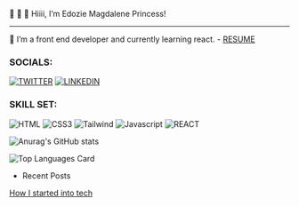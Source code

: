  👋  👋  👋 Hiiii, I’m Edozie Magdalene Princess!
- ----------------------------------------------------------------------------------------------------------------------------------------------------------------------------
🌱 I’m a front end developer and currently learning react. - [RESUME](https://docs.google.com/document/d/1bFAXAfhWz_7MlBf9AKP8ZaXBuplmfIl0/edit?usp=sharing&ouid=114291000449089688403&rtpof=true&sd=true)


### SOCIALS:
[![TWITTER](https://img.shields.io/badge/Twitter-1DA1F2?style=for-the-badge&logo=twitter&logoColor=white)](https://twitter.com/PrincessMaggy7)
[![LINKEDIN](https://img.shields.io/badge/LinkedIn-0077B5?style=for-the-badge&logo=linkedin&logoColor=white)](https://www.linkedin.com/in/edozie-magdalene-032909166)



### SKILL SET:
![HTML](https://img.shields.io/badge/HTML-239120?style=for-the-badge&logo=html5&logoColor=white!)
![CSS3](https://img.shields.io/badge/CSS-239120?&style=for-the-badge&logo=css3&logoColor=white)
![Tailwind](https://img.shields.io/badge/Tailwind-20232A?style=for-the-badge&logo=tailwindcss&logoColor=51DAFC)
![Javascript](https://img.shields.io/badge/JavaScript-F7DF1E?style=for-the-badge&logo=javascript&logoColor=black)
![REACT](https://img.shields.io/badge/React-20232A?style=for-the-badge&logo=react&logoColor=61DAFB)



<!-- ![Github stats](https://github-readme-stats.vercel.app/api?username=princessmaggy&show_icons=true&count_private=true)  -->

![Anurag's GitHub stats](https://github-readme-stats.vercel.app/api?username=princessmaggy&show_icons=true)

![Top Languages Card](https://github-readme-stats.vercel.app/api/top-langs/?username=princessmaggy&layout=compact)

- Recent Posts

[How I started into tech](https://princessmaggy.hashnode.dev/how-i-started-out-into-tech)


